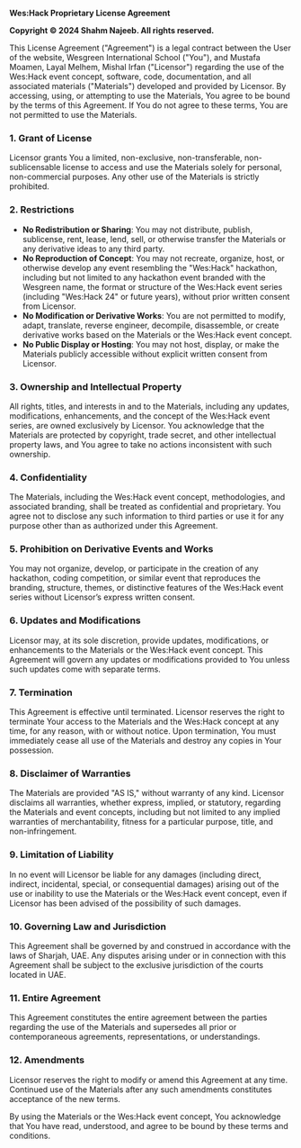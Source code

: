 **Wes:Hack Proprietary License Agreement**

**Copyright © 2024 Shahm Najeeb. All rights reserved.**

This License Agreement ("Agreement") is a legal contract between the User of the website, Wesgreen International School ("You"), and Mustafa Moamen, Layal Melhem, Mishal Irfan ("Licensor") regarding the use of the Wes:Hack event concept, software, code, documentation, and all associated materials ("Materials") developed and provided by Licensor. By accessing, using, or attempting to use the Materials, You agree to be bound by the terms of this Agreement. If You do not agree to these terms, You are not permitted to use the Materials.

### 1. Grant of License
Licensor grants You a limited, non-exclusive, non-transferable, non-sublicensable license to access and use the Materials solely for personal, non-commercial purposes. Any other use of the Materials is strictly prohibited.

### 2. Restrictions
- **No Redistribution or Sharing**: You may not distribute, publish, sublicense, rent, lease, lend, sell, or otherwise transfer the Materials or any derivative ideas to any third party.
- **No Reproduction of Concept**: You may not recreate, organize, host, or otherwise develop any event resembling the "Wes:Hack" hackathon, including but not limited to any hackathon event branded with the Wesgreen name, the format or structure of the Wes:Hack event series (including "Wes:Hack 24" or future years), without prior written consent from Licensor.
- **No Modification or Derivative Works**: You are not permitted to modify, adapt, translate, reverse engineer, decompile, disassemble, or create derivative works based on the Materials or the Wes:Hack event concept.
- **No Public Display or Hosting**: You may not host, display, or make the Materials publicly accessible without explicit written consent from Licensor.

### 3. Ownership and Intellectual Property
All rights, titles, and interests in and to the Materials, including any updates, modifications, enhancements, and the concept of the Wes:Hack event series, are owned exclusively by Licensor. You acknowledge that the Materials are protected by copyright, trade secret, and other intellectual property laws, and You agree to take no actions inconsistent with such ownership.

### 4. Confidentiality
The Materials, including the Wes:Hack event concept, methodologies, and associated branding, shall be treated as confidential and proprietary. You agree not to disclose any such information to third parties or use it for any purpose other than as authorized under this Agreement.

### 5. Prohibition on Derivative Events and Works
You may not organize, develop, or participate in the creation of any hackathon, coding competition, or similar event that reproduces the branding, structure, themes, or distinctive features of the Wes:Hack event series without Licensor’s express written consent.

### 6. Updates and Modifications
Licensor may, at its sole discretion, provide updates, modifications, or enhancements to the Materials or the Wes:Hack event concept. This Agreement will govern any updates or modifications provided to You unless such updates come with separate terms.

### 7. Termination
This Agreement is effective until terminated. Licensor reserves the right to terminate Your access to the Materials and the Wes:Hack concept at any time, for any reason, with or without notice. Upon termination, You must immediately cease all use of the Materials and destroy any copies in Your possession.

### 8. Disclaimer of Warranties
The Materials are provided "AS IS," without warranty of any kind. Licensor disclaims all warranties, whether express, implied, or statutory, regarding the Materials and event concepts, including but not limited to any implied warranties of merchantability, fitness for a particular purpose, title, and non-infringement.

### 9. Limitation of Liability
In no event will Licensor be liable for any damages (including direct, indirect, incidental, special, or consequential damages) arising out of the use or inability to use the Materials or the Wes:Hack event concept, even if Licensor has been advised of the possibility of such damages.

### 10. Governing Law and Jurisdiction
This Agreement shall be governed by and construed in accordance with the laws of Sharjah, UAE. Any disputes arising under or in connection with this Agreement shall be subject to the exclusive jurisdiction of the courts located in UAE.

### 11. Entire Agreement
This Agreement constitutes the entire agreement between the parties regarding the use of the Materials and supersedes all prior or contemporaneous agreements, representations, or understandings.

### 12. Amendments
Licensor reserves the right to modify or amend this Agreement at any time. Continued use of the Materials after any such amendments constitutes acceptance of the new terms.

By using the Materials or the Wes:Hack event concept, You acknowledge that You have read, understood, and agree to be bound by these terms and conditions.

